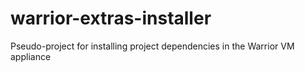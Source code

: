 # warrior-extras-installer
Pseudo-project for installing project dependencies in the Warrior VM appliance
